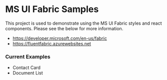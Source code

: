 # MS UI Fabric Samples
This project is used to demonstrate using the MS UI Fabric styles and react components. Please see the below for more information.

* https://developer.microsoft.com/en-us/fabric
* https://fluentfabric.azurewebsites.net

### Current Examples

* Contact Card
* Document List
